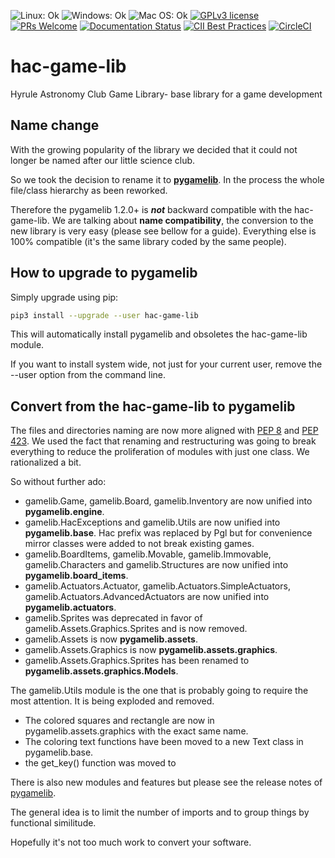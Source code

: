 ![Linux: Ok](https://img.shields.io/badge/Linux-Ok-green.svg "Linux: Ok")
![Windows: Ok](https://img.shields.io/badge/Windows-Ok-green.svg "Windows: Ok")
![Mac OS: Ok](https://img.shields.io/badge/Mac%20OS-Ok-green.svg "Mac OS: Ok")
[![GPLv3 license](https://img.shields.io/badge/License-GPLv3-blue.svg)](https://www.gnu.org/licenses/gpl-3.0.txt)
[![PRs Welcome](https://img.shields.io/badge/PRs-welcome-brightgreen.svg)](http://makeapullrequest.com)
[![Documentation Status](https://readthedocs.org/projects/hac-game-lib/badge/?version=latest)](https://hac-game-lib.readthedocs.io/en/latest/?badge=latest)
[![CII Best Practices](https://bestpractices.coreinfrastructure.org/projects/2849/badge)](https://bestpractices.coreinfrastructure.org/projects/2849)
[![CircleCI](https://circleci.com/gh/arnauddupuis/hac-game-lib.svg?style=svg)](https://circleci.com/gh/arnauddupuis/hac-game-lib)

# hac-game-lib
Hyrule Astronomy Club Game Library- base library for a game development

## Name change

With the growing popularity of the library we decided that it could not longer be named after our little science club.

So we took the decision to rename it to [**pygamelib**](https://pypi.org/project/pygamelib/). In the process the whole file/class hierarchy as been reworked.

Therefore the pygamelib 1.2.0+ is ***not*** backward compatible with the hac-game-lib. We are talking about **name compatibility**, 
the conversion to the new library is very easy (please see bellow for a guide). Everything else is 100% compatible (it's the same library coded by the same people).

## How to upgrade to pygamelib

Simply upgrade using pip:
```bash
pip3 install --upgrade --user hac-game-lib
```

This will automatically install pygamelib and obsoletes the hac-game-lib module. 

If you want to install system wide, not just for your current user, remove the --user option from the command line. 

## Convert from the hac-game-lib to pygamelib

The files and directories naming are now more aligned with [PEP 8](http://www.python.org/dev/peps/pep-0008/#package-and-module-names) and [PEP 423](https://www.python.org/dev/peps/pep-0423/). 
We used the fact that renaming and restructuring was going to break everything to reduce the proliferation of modules with just one class. We rationalized a bit.

So without further ado:

 * gamelib.Game, gamelib.Board, gamelib.Inventory are now unified into **pygamelib.engine**.
 * gamelib.HacExceptions and gamelib.Utils are now unified into **pygamelib.base**. Hac prefix was replaced by Pgl but for convenience mirror classes were added to not break existing games.
 * gamelib.BoardItems, gamelib.Movable, gamelib.Immovable, gamelib.Characters and gamelib.Structures are now unified into **pygamelib.board_items**.
 * gamelib.Actuators.Actuator, gamelib.Actuators.SimpleActuators, gamelib.Actuators.AdvancedActuators are now unified into **pygamelib.actuators**.
 * gamelib.Sprites was deprecated in favor of gamelib.Assets.Graphics.Sprites and is now removed.
 * gamelib.Assets is now **pygamelib.assets**.
 * gamelib.Assets.Graphics is now **pygamelib.assets.graphics**.
 * gamelib.Assets.Graphics.Sprites has been renamed to **pygamelib.assets.graphics.Models**.

The gamelib.Utils module is the one that is probably going to require the most attention. It is being exploded and removed.

 * The colored squares and rectangle are now in pygamelib.assets.graphics with the exact same name.
 * The coloring text functions have been moved to a new Text class in pygamelib.base.
 * the get_key() function was moved to 

There is also new modules and features but please see the release notes of [pygamelib](https://pypi.org/project/pygamelib/).

The general idea is to limit the number of imports and to group things by functional similitude.

Hopefully it's not too much work to convert your software. 